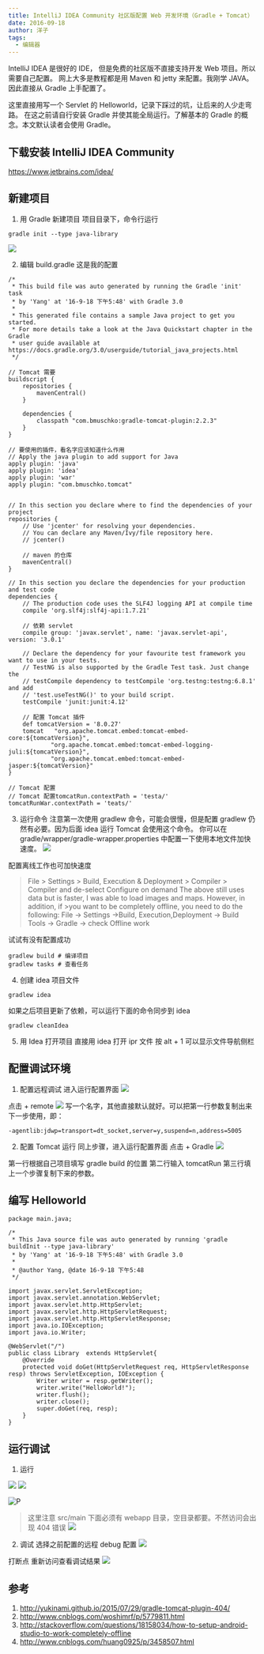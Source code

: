 ```yaml
---
title: IntelliJ IDEA Community 社区版配置 Web 开发环境（Gradle + Tomcat）
date: 2016-09-18
author: 洋子
tags:
  - 编辑器
---
```


IntelliJ IDEA 是很好的 IDE， 但是免费的社区版不直接支持开发 Web 项目。所以需要自己配置。
网上大多是教程都是用 Maven 和 jetty 来配置。我刚学 JAVA。因此直接从 Gradle 上手配置了。

这里直接用写一个 Servlet 的 Helloworld，记录下踩过的坑，让后来的人少走弯路。
在这之前请自行安装 Gradle 并使其能全局运行。了解基本的 Gradle 的概念。本文默认读者会使用 Gradle。

## 下载安装 IntelliJ IDEA Community
https://www.jetbrains.com/idea/

## 新建项目
1. 用 Gradle 新建项目
项目目录下，命令行运行
```
gradle init --type java-library
```

![](./FILES/idea-community-web-gradle-tomcat.md/1fad1f0a.png)

2. 编辑 build.gradle
这是我的配置
```
/*
 * This build file was auto generated by running the Gradle 'init' task
 * by 'Yang' at '16-9-18 下午5:48' with Gradle 3.0
 *
 * This generated file contains a sample Java project to get you started.
 * For more details take a look at the Java Quickstart chapter in the Gradle
 * user guide available at https://docs.gradle.org/3.0/userguide/tutorial_java_projects.html
 */

// Tomcat 需要
buildscript {
    repositories {
        mavenCentral()
    }

    dependencies {
        classpath "com.bmuschko:gradle-tomcat-plugin:2.2.3"
    }
}

// 要使用的插件，看名字应该知道什么作用
// Apply the java plugin to add support for Java
apply plugin: 'java'
apply plugin: 'idea'
apply plugin: 'war'
apply plugin: "com.bmuschko.tomcat"


// In this section you declare where to find the dependencies of your project
repositories {
    // Use 'jcenter' for resolving your dependencies.
    // You can declare any Maven/Ivy/file repository here.
    // jcenter()

    // maven 的仓库
    mavenCentral()
}

// In this section you declare the dependencies for your production and test code
dependencies {
    // The production code uses the SLF4J logging API at compile time
    compile 'org.slf4j:slf4j-api:1.7.21'

    // 依赖 servlet
    compile group: 'javax.servlet', name: 'javax.servlet-api', version: '3.0.1'

    // Declare the dependency for your favourite test framework you want to use in your tests.
    // TestNG is also supported by the Gradle Test task. Just change the
    // testCompile dependency to testCompile 'org.testng:testng:6.8.1' and add
    // 'test.useTestNG()' to your build script.
    testCompile 'junit:junit:4.12'

    // 配置 Tomcat 插件
    def tomcatVersion = '8.0.27'
    tomcat   "org.apache.tomcat.embed:tomcat-embed-core:${tomcatVersion}",
            "org.apache.tomcat.embed:tomcat-embed-logging-juli:${tomcatVersion}",
            "org.apache.tomcat.embed:tomcat-embed-jasper:${tomcatVersion}"
}

// Tomcat 配置
// Tomcat 配置tomcatRun.contextPath = 'testa/'
tomcatRunWar.contextPath = 'teats/'
```
3. 运行命令
注意第一次使用 gradlew 命令，可能会很慢，但是配置 gradlew 仍然有必要。因为后面 idea 运行 Tomcat 会使用这个命令。
你可以在 gradle/wrapper/gradle-wrapper.properties 中配置一下使用本地文件加快速度。
![](./FILES/idea-community-web-gradle-tomcat.md/480d4080.png)

配置离线工作也可加快速度
>File > Settings > Build, Execution & Deployment > Compiler > Compiler
>and de-select Configure on demand
>The above still uses data but is faster, I was able to load images and maps. However, in addition, if >you want to be completely offline, you need to do the following:
 >File -> Settings ->Build, Execution,Deployment -> Build Tools -> Gradle ->
>check Offline work

试试有没有配置成功
```
gradlew build # 编译项目
gradlew tasks # 查看任务
```

4. 创建 idea 项目文件
```
gradlew idea
```
如果之后项目更新了依赖，可以运行下面的命令同步到 idea
```
gradlew cleanIdea
```

5. 用 Idea 打开项目
直接用 idea 打开 ipr 文件
按 alt + 1 可以显示文件导航侧栏

## 配置调试环境
1. 配置远程调试
进入运行配置界面
![](./FILES/idea-community-web-gradle-tomcat.md/17f97320.png)

点击 +  remote
![](./FILES/idea-community-web-gradle-tomcat.md/b737a710.png)
写一个名字，其他直接默认就好。可以把第一行参数复制出来下一步使用，即：
```
-agentlib:jdwp=transport=dt_socket,server=y,suspend=n,address=5005
```
2. 配置 Tomcat 运行
同上步骤，进入运行配置界面
点击 + Gradle
![](./FILES/idea-community-web-gradle-tomcat.md/508ed956.png)

第一行根据自己项目填写 gradle build 的位置
第二行输入 tomcatRun
第三行填上一个步骤复制下来的参数。

## 编写 Helloworld
```
package main.java;

/*
 * This Java source file was auto generated by running 'gradle buildInit --type java-library'
 * by 'Yang' at '16-9-18 下午5:48' with Gradle 3.0
 *
 * @author Yang, @date 16-9-18 下午5:48
 */

import javax.servlet.ServletException;
import javax.servlet.annotation.WebServlet;
import javax.servlet.http.HttpServlet;
import javax.servlet.http.HttpServletRequest;
import javax.servlet.http.HttpServletResponse;
import java.io.IOException;
import java.io.Writer;

@WebServlet("/")
public class Library  extends HttpServlet{
    @Override
    protected void doGet(HttpServletRequest req, HttpServletResponse resp) throws ServletException, IOException {
        Writer writer = resp.getWriter();
        writer.write("HelloWorld!");
        writer.flush();
        writer.close();
        super.doGet(req, resp);
    }
}
```

## 运行调试
1. 运行

![](./FILES/idea-community-web-gradle-tomcat.md/577f1b36.png)
![](./FILES/idea-community-web-gradle-tomcat.md/73a0a014.png)

![P](./FILES/idea-community-web-gradle-tomcat.md/6696ea41.png)

>这里注意 src/main 下面必须有 webapp 目录，空目录都要。不然访问会出现 404 错误
>![](./FILES/idea-community-web-gradle-tomcat.md/bbb3a19b.png)

2. 调试
选择之前配置的远程 debug 配置
![](./FILES/idea-community-web-gradle-tomcat.md/2eec7223.png)

打断点
重新访问查看调试结果
![](./FILES/idea-community-web-gradle-tomcat.md/bc746e32.png)

## 参考

1. <http://yukinami.github.io/2015/07/29/gradle-tomcat-plugin-404/>
2. <http://www.cnblogs.com/woshimrf/p/5779811.html>
3. <http://stackoverflow.com/questions/18158034/how-to-setup-android-studio-to-work-completely-offline>
4. <http://www.cnblogs.com/huang0925/p/3458507.html>
